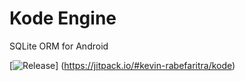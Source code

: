# Kode Engine
SQLite ORM for Android

[![Release](https://jitpack.io/v/kevin-rabefaritra/kode.svg)]
(https://jitpack.io/#kevin-rabefaritra/kode)